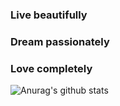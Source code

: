 ### Live beautifully
### Dream passionately
### Love completely

![Anurag's github stats](https://github-readme-stats.vercel.app/api?username=CrDym&hide=contribs,prs)
